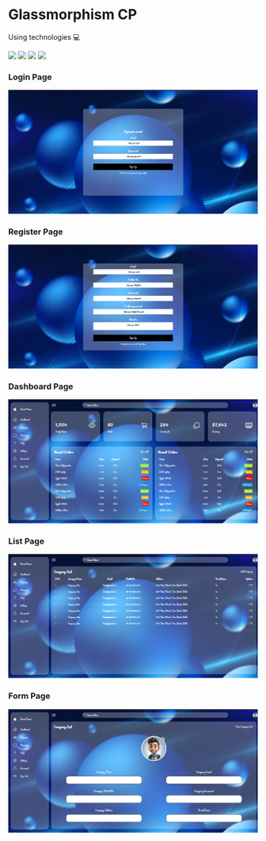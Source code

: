 <h1>Glassmorphism CP</h1>

<p>Using technologies 💻 </p>
<img src="https://img.shields.io/badge/React-20232A?style=for-the-badge&logo=react&logoColor=61DAFB" />
<img src="https://img.shields.io/badge/Node.js-43853D?style=for-the-badge&logo=node.js&logoColor=white" />
<img src="https://img.shields.io/badge/MySQL-00000F?style=for-the-badge&logo=mysql&logoColor=white" />
<img src="https://img.shields.io/badge/JavaScript-F7DF1E?style=for-the-badge&logo=javascript&logoColor=black" />


<h3>Login Page</h3>
<img src="./assets/loginpage.png">
<h3>Register Page</h3>
<img src="./assets/register.png">
<h3>Dashboard Page</h3>
<img src="./assets/dashboard-page.png">
<h3>List Page</h3>
<img src="./assets/listing-page.png">
<h3>Form Page</h3>
<img src="./assets/form-page.png">
